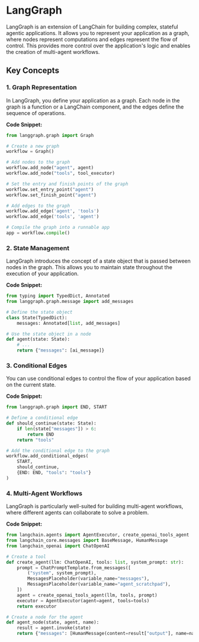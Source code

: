 
# LangGraph

LangGraph is an extension of LangChain for building complex, stateful agentic applications. It allows you to represent your application as a graph, where nodes represent computations and edges represent the flow of control. This provides more control over the application's logic and enables the creation of multi-agent workflows.

## Key Concepts

### 1. Graph Representation

In LangGraph, you define your application as a graph. Each node in the graph is a function or a LangChain component, and the edges define the sequence of operations.

**Code Snippet:**

```python
from langgraph.graph import Graph

# Create a new graph
workflow = Graph()

# Add nodes to the graph
workflow.add_node("agent", agent)
workflow.add_node("tools", tool_executor)

# Set the entry and finish points of the graph
workflow.set_entry_point("agent")
workflow.set_finish_point("agent")

# Add edges to the graph
workflow.add_edge('agent', 'tools')
workflow.add_edge('tools', 'agent')

# Compile the graph into a runnable app
app = workflow.compile()
```

### 2. State Management

LangGraph introduces the concept of a state object that is passed between nodes in the graph. This allows you to maintain state throughout the execution of your application.

**Code Snippet:**

```python
from typing import TypedDict, Annotated
from langgraph.graph.message import add_messages

# Define the state object
class State(TypedDict):
    messages: Annotated[list, add_messages]

# Use the state object in a node
def agent(state: State):
    # ...
    return {"messages": [ai_message]}
```

### 3. Conditional Edges

You can use conditional edges to control the flow of your application based on the current state.

**Code Snippet:**

```python
from langgraph.graph import END, START

# Define a conditional edge
def should_continue(state: State):
    if len(state["messages"]) > 6:
        return END
    return "tools"

# Add the conditional edge to the graph
workflow.add_conditional_edges(
    START,
    should_continue,
    {END: END, "tools": "tools"}
)
```

### 4. Multi-Agent Workflows

LangGraph is particularly well-suited for building multi-agent workflows, where different agents can collaborate to solve a problem.

**Code Snippet:**

```python
from langchain.agents import AgentExecutor, create_openai_tools_agent
from langchain_core.messages import BaseMessage, HumanMessage
from langchain_openai import ChatOpenAI

# Create a tool
def create_agent(llm: ChatOpenAI, tools: list, system_prompt: str):
    prompt = ChatPromptTemplate.from_messages([
        ("system", system_prompt),
        MessagesPlaceholder(variable_name="messages"),
        MessagesPlaceholder(variable_name="agent_scratchpad"),
    ])
    agent = create_openai_tools_agent(llm, tools, prompt)
    executor = AgentExecutor(agent=agent, tools=tools)
    return executor

# Create a node for the agent
def agent_node(state, agent, name):
    result = agent.invoke(state)
    return {"messages": [HumanMessage(content=result["output"], name=name)]}
```
